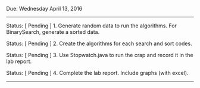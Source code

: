 Due: Wednesday April 13, 2016

______________________________________________

Status: [  Pending  ] 1. Generate random data to run the algorithms. For BinarySearch, generate a sorted data.

Status: [  Pending  ] 2. Create the algorithms for each search and sort codes.

Status: [  Pending  ] 3. Use Stopwatch.java to run the crap and record it in the lab report.

Status: [  Pending  ] 4. Complete the lab report. Include graphs (with excel).

______________________________________________

